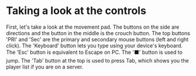 # Taking a look at the controls
First, let's take a look at the movement pad. The buttons on the side are directions and the button in the middle is the crouch button. The top buttons 'PRI' and 'Sec' are the primary and secondary mouse buttons (left and right click). The 'Keyboard' button lets you type using your device's keyboard. The 'Esc' button is equivalent to Escape on PC. The '⬛' button is used to jump. The 'Tab' button at the top is used to press Tab, which shows you the player list if you are on a server.
